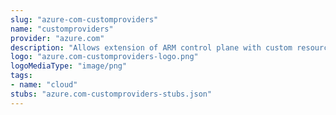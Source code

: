 ```yaml
---
slug: "azure-com-customproviders"
name: "customproviders"
provider: "azure.com"
description: "Allows extension of ARM control plane with custom resource providers."
logo: "azure.com-customproviders-logo.png"
logoMediaType: "image/png"
tags:
- name: "cloud"
stubs: "azure.com-customproviders-stubs.json"
---
```

